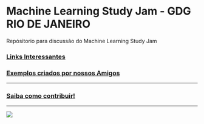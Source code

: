 # Machine Learning Study Jam - GDG RIO DE JANEIRO
Repósitorio para discussão do Machine Learning Study Jam


### [Links Interessantes](https://github.com/gdgrio/mlcc/blob/master/ML_AWESOME_LINKS.md)
### [Exemplos criados por nossos Amigos](https://github.com/gdgrio/mlcc/blob/master/SAMPLES_BY_FRIENDS.md)
---
### [Saiba como contribuir!](https://github.com/gdgrio/mlcc/blob/master/CONTRIBUTE.md)
---
<a href="https://plus.google.com/+GDGRiodeJaneiroOficial" target="_blank"><img src="http://farm1.staticflickr.com/591/23771435115_af0eaebc15_b.jpg"></a>
